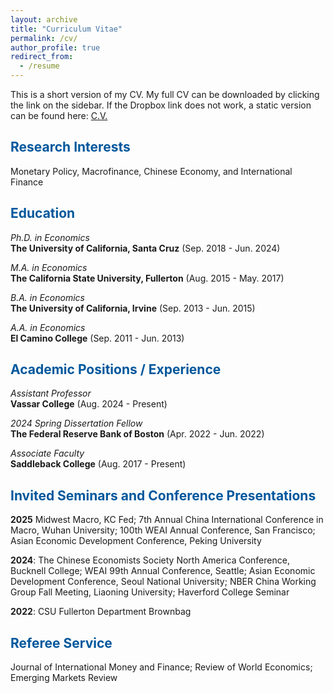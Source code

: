```yaml
---
layout: archive
title: "Curriculum Vitae"
permalink: /cv/
author_profile: true
redirect_from:
  - /resume
---
```


This is a short version of my CV. My full CV can be downloaded by clicking the link on the sidebar. If the Dropbox link does not work, a static version can be found here: [C.V.](/files/harrison_shiehCV.pdf)

## <span style="color: #00579C;">Research Interests</span>
Monetary Policy, Macrofinance, Chinese Economy, and International Finance
## <span style="color: #00579C;">Education</span>
*Ph.D. in Economics*
<br>
**The University of California, Santa Cruz** (Sep. 2018 - Jun. 2024)  

*M.A. in Economics*
<br>
**The California State University, Fullerton** (Aug. 2015 - May. 2017)  

*B.A. in Economics*
<br>
**The University of California, Irvine** (Sep. 2013 - Jun. 2015)  

*A.A. in Economics*
<br>
**El Camino College** (Sep. 2011 - Jun. 2013)  

## <span style="color: #00579C;">Academic Positions / Experience</span>
*Assistant Professor*
<br>
**Vassar College** (Aug. 2024 - Present)  

*2024 Spring Dissertation Fellow*
<br>
**The Federal Reserve Bank of Boston** (Apr. 2022 - Jun. 2022)  

*Associate Faculty*
<br>
**Saddleback College** (Aug. 2017 - Present) 

## <span style="color: #00579C;">Invited Seminars and Conference Presentations</span>

**2025** Midwest Macro, KC Fed; 7th Annual China International Conference in Macro, Wuhan University; 100th WEAI Annual Conference, San Francisco; Asian Economic Development Conference, Peking University 

**2024**: The Chinese Economists Society North America Conference, Bucknell College; WEAI 99th Annual Conference, Seattle; Asian Economic Development Conference, Seoul National University; NBER China Working Group Fall Meeting, Liaoning University; Haverford College Seminar  

**2022**: CSU Fullerton Department Brownbag

## <span style="color: #00579C;">Referee Service</span>
Journal of International Money and Finance; Review of World Economics; Emerging Markets Review




